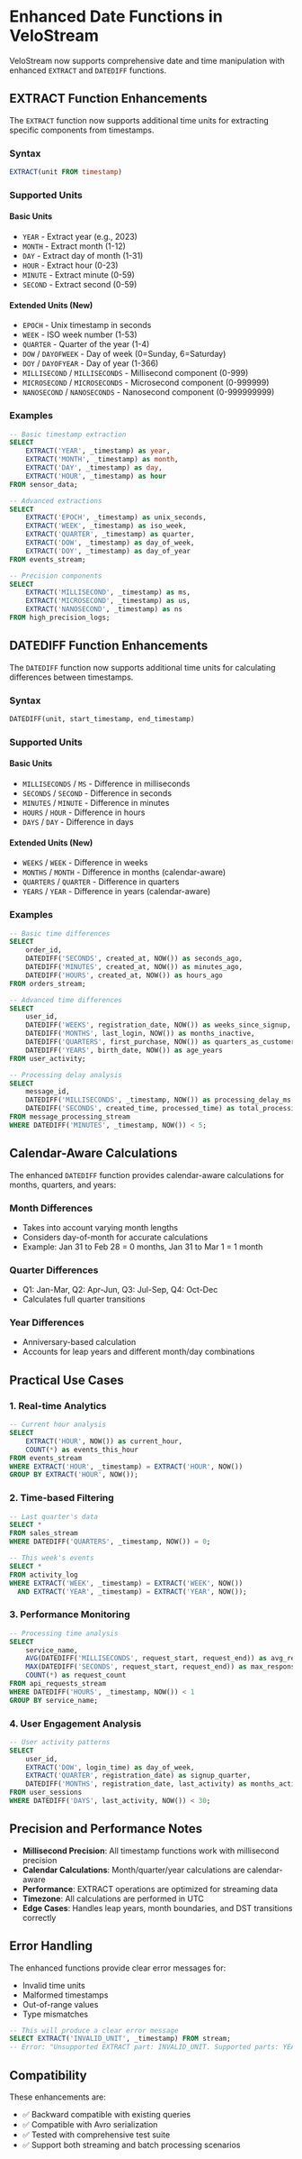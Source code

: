 # Enhanced Date Functions in VeloStream

VeloStream now supports comprehensive date and time manipulation with enhanced `EXTRACT` and `DATEDIFF` functions.

## EXTRACT Function Enhancements

The `EXTRACT` function now supports additional time units for extracting specific components from timestamps.

### Syntax
```sql
EXTRACT(unit FROM timestamp)
```

### Supported Units

#### Basic Units
- `YEAR` - Extract year (e.g., 2023)
- `MONTH` - Extract month (1-12)
- `DAY` - Extract day of month (1-31)
- `HOUR` - Extract hour (0-23)
- `MINUTE` - Extract minute (0-59)
- `SECOND` - Extract second (0-59)

#### Extended Units (New)
- `EPOCH` - Unix timestamp in seconds
- `WEEK` - ISO week number (1-53)
- `QUARTER` - Quarter of the year (1-4)
- `DOW` / `DAYOFWEEK` - Day of week (0=Sunday, 6=Saturday)
- `DOY` / `DAYOFYEAR` - Day of year (1-366)
- `MILLISECOND` / `MILLISECONDS` - Millisecond component (0-999)
- `MICROSECOND` / `MICROSECONDS` - Microsecond component (0-999999)
- `NANOSECOND` / `NANOSECONDS` - Nanosecond component (0-999999999)

### Examples

```sql
-- Basic timestamp extraction
SELECT 
    EXTRACT('YEAR', _timestamp) as year,
    EXTRACT('MONTH', _timestamp) as month,
    EXTRACT('DAY', _timestamp) as day,
    EXTRACT('HOUR', _timestamp) as hour
FROM sensor_data;

-- Advanced extractions  
SELECT
    EXTRACT('EPOCH', _timestamp) as unix_seconds,
    EXTRACT('WEEK', _timestamp) as iso_week,
    EXTRACT('QUARTER', _timestamp) as quarter,
    EXTRACT('DOW', _timestamp) as day_of_week,
    EXTRACT('DOY', _timestamp) as day_of_year
FROM events_stream;

-- Precision components
SELECT
    EXTRACT('MILLISECOND', _timestamp) as ms,
    EXTRACT('MICROSECOND', _timestamp) as us,
    EXTRACT('NANOSECOND', _timestamp) as ns
FROM high_precision_logs;
```

## DATEDIFF Function Enhancements

The `DATEDIFF` function now supports additional time units for calculating differences between timestamps.

### Syntax
```sql
DATEDIFF(unit, start_timestamp, end_timestamp)
```

### Supported Units

#### Basic Units
- `MILLISECONDS` / `MS` - Difference in milliseconds
- `SECONDS` / `SECOND` - Difference in seconds  
- `MINUTES` / `MINUTE` - Difference in minutes
- `HOURS` / `HOUR` - Difference in hours
- `DAYS` / `DAY` - Difference in days

#### Extended Units (New)
- `WEEKS` / `WEEK` - Difference in weeks
- `MONTHS` / `MONTH` - Difference in months (calendar-aware)
- `QUARTERS` / `QUARTER` - Difference in quarters
- `YEARS` / `YEAR` - Difference in years (calendar-aware)

### Examples

```sql
-- Basic time differences
SELECT 
    order_id,
    DATEDIFF('SECONDS', created_at, NOW()) as seconds_ago,
    DATEDIFF('MINUTES', created_at, NOW()) as minutes_ago,
    DATEDIFF('HOURS', created_at, NOW()) as hours_ago
FROM orders_stream;

-- Advanced time differences
SELECT
    user_id,
    DATEDIFF('WEEKS', registration_date, NOW()) as weeks_since_signup,
    DATEDIFF('MONTHS', last_login, NOW()) as months_inactive,
    DATEDIFF('QUARTERS', first_purchase, NOW()) as quarters_as_customer,
    DATEDIFF('YEARS', birth_date, NOW()) as age_years
FROM user_activity;

-- Processing delay analysis
SELECT
    message_id,
    DATEDIFF('MILLISECONDS', _timestamp, NOW()) as processing_delay_ms,
    DATEDIFF('SECONDS', created_time, processed_time) as total_processing_time
FROM message_processing_stream
WHERE DATEDIFF('MINUTES', _timestamp, NOW()) < 5;
```

## Calendar-Aware Calculations

The enhanced `DATEDIFF` function provides calendar-aware calculations for months, quarters, and years:

### Month Differences
- Takes into account varying month lengths
- Considers day-of-month for accurate calculations
- Example: Jan 31 to Feb 28 = 0 months, Jan 31 to Mar 1 = 1 month

### Quarter Differences  
- Q1: Jan-Mar, Q2: Apr-Jun, Q3: Jul-Sep, Q4: Oct-Dec
- Calculates full quarter transitions

### Year Differences
- Anniversary-based calculation
- Accounts for leap years and different month/day combinations

## Practical Use Cases

### 1. Real-time Analytics
```sql
-- Current hour analysis
SELECT 
    EXTRACT('HOUR', NOW()) as current_hour,
    COUNT(*) as events_this_hour
FROM events_stream
WHERE EXTRACT('HOUR', _timestamp) = EXTRACT('HOUR', NOW())
GROUP BY EXTRACT('HOUR', NOW());
```

### 2. Time-based Filtering
```sql
-- Last quarter's data
SELECT *
FROM sales_stream 
WHERE DATEDIFF('QUARTERS', _timestamp, NOW()) = 0;

-- This week's events
SELECT *
FROM activity_log
WHERE EXTRACT('WEEK', _timestamp) = EXTRACT('WEEK', NOW())
  AND EXTRACT('YEAR', _timestamp) = EXTRACT('YEAR', NOW());
```

### 3. Performance Monitoring
```sql
-- Processing time analysis
SELECT
    service_name,
    AVG(DATEDIFF('MILLISECONDS', request_start, request_end)) as avg_response_ms,
    MAX(DATEDIFF('SECONDS', request_start, request_end)) as max_response_sec,
    COUNT(*) as request_count
FROM api_requests_stream
WHERE DATEDIFF('HOURS', _timestamp, NOW()) < 1
GROUP BY service_name;
```

### 4. User Engagement Analysis
```sql
-- User activity patterns
SELECT
    user_id,
    EXTRACT('DOW', login_time) as day_of_week,
    EXTRACT('QUARTER', registration_date) as signup_quarter,
    DATEDIFF('MONTHS', registration_date, last_activity) as months_active
FROM user_sessions
WHERE DATEDIFF('DAYS', last_activity, NOW()) < 30;
```

## Precision and Performance Notes

- **Millisecond Precision**: All timestamp functions work with millisecond precision
- **Calendar Calculations**: Month/quarter/year calculations are calendar-aware
- **Performance**: EXTRACT operations are optimized for streaming data
- **Timezone**: All calculations are performed in UTC
- **Edge Cases**: Handles leap years, month boundaries, and DST transitions correctly

## Error Handling

The enhanced functions provide clear error messages for:
- Invalid time units
- Malformed timestamps  
- Out-of-range values
- Type mismatches

```sql
-- This will produce a clear error message
SELECT EXTRACT('INVALID_UNIT', _timestamp) FROM stream; 
-- Error: "Unsupported EXTRACT part: INVALID_UNIT. Supported parts: YEAR, MONTH, DAY, HOUR, MINUTE, SECOND, DOW, DOY, EPOCH, WEEK, QUARTER, MILLISECOND, MICROSECOND, NANOSECOND"
```

## Compatibility

These enhancements are:
- ✅ Backward compatible with existing queries
- ✅ Compatible with Avro serialization
- ✅ Tested with comprehensive test suite
- ✅ Support both streaming and batch processing scenarios